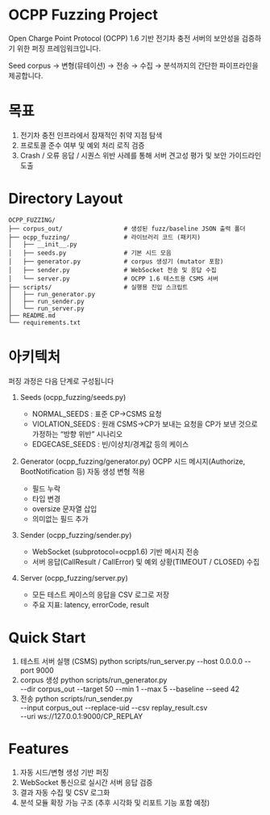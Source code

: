 # OCPP Fuzzing Project
Open Charge Point Protocol (OCPP) 1.6 기반 전기차 충전 서버의 보안성을 검증하기 위한 퍼징 프레임워크입니다.

Seed corpus → 변형(뮤테이션) → 전송 → 수집 → 분석까지의 간단한 파이프라인을 제공합니다.

# 목표
1) 전기차 충전 인프라에서 잠재적인 취약 지점 탐색
2) 프로토콜 준수 여부 및 예외 처리 로직 검증
3) Crash / 오류 응답 / 시퀀스 위반 사례를 통해 서버 견고성 평가 및 보안 가이드라인 도출

# Directory Layout
```
OCPP_FUZZING/
├── corpus_out/                 # 생성된 fuzz/baseline JSON 출력 폴더
├── ocpp_fuzzing/               # 라이브러리 코드 (패키지)
│   ├── __init__.py
│   ├── seeds.py                # 기본 시드 모음
│   ├── generator.py            # corpus 생성기 (mutator 포함)
│   ├── sender.py               # WebSocket 전송 및 응답 수집
│   └── server.py               # OCPP 1.6 테스트용 CSMS 서버
├── scripts/                    # 실행용 진입 스크립트
│   ├── run_generator.py
│   ├── run_sender.py
│   └── run_server.py
├── README.md
└── requirements.txt
```
# 아키텍처
퍼징 과정은 다음 단계로 구성됩니다
1) Seeds (ocpp_fuzzing/seeds.py)
    - NORMAL_SEEDS : 표준 CP→CSMS 요청
    - VIOLATION_SEEDS : 원래 CSMS→CP가 보내는 요청을 CP가 보낸 것으로 가정하는 “방향 위반” 시나리오
    - EDGECASE_SEEDS : 빈/이상치/경계값 등의 케이스
2) Generator (ocpp_fuzzing/generator.py)
  OCPP 시드 메시지(Authorize, BootNotification 등) 자동 생성
  변형 적용
    - 필드 누락
    - 타입 변경
    - oversize 문자열 삽입
    - 의미없는 필드 추가

3) Sender (ocpp_fuzzing/sender.py)
    - WebSocket (subprotocol=ocpp1.6) 기반 메시지 전송
    - 서버 응답(CallResult / CallError) 및 예외 상황(TIMEOUT / CLOSED) 수집

5) Server (ocpp_fuzzing/server.py)
    - 모든 테스트 케이스의 응답을 CSV 로그로 저장
    - 주요 지표: latency, errorCode, result

# Quick Start
1) 테스트 서버 실행 (CSMS)
python scripts/run_server.py --host 0.0.0.0 --port 9000
2) corpus 생성
python scripts/run_generator.py \
  --dir corpus_out --target 50 --min 1 --max 5 --baseline --seed 42
3) 전송
python scripts/run_sender.py \
  --input corpus_out --replace-uid --csv replay_result.csv \
  --uri ws://127.0.0.1:9000/CP_REPLAY

# Features
1) 자동 시드/변형 생성 기반 퍼징
2) WebSocket 통신으로 실시간 서버 응답 검증
3) 결과 자동 수집 및 CSV 로그화
4) 분석 모듈 확장 가능 구조 (추후 시각화 및 리포트 기능 포함 예정)
